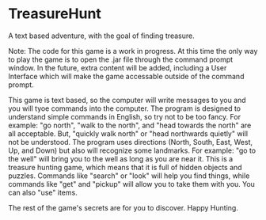 # TreasureHunt
A text based adventure, with the goal of finding treasure.

Note: The code for this game is a work in progress.
      At this time the only way to play the game is to open the .jar file through the command prompt window.
      In the future, extra content will be added, including a User Interface which will make the game accessable outside of the command prompt.
      
      
This game is text based, so the computer will write messages to you and you will tyoe commands into the computer.
The program is designed to understand simple commands in English, so try not to be too fancy.
    For example:  "go north", "walk to the north", and "head towards the north" are all acceptable.
                  But, "quickly walk north" or "head northwards quietly" will not be understood.
The program uses directions (North, South, East, West, Up, and  Down) but also will recognize some landmarks.
    For example: "go to the well" will bring you to the well as long as you are near it.
This is a treasure hunting game, which means that it is full of hidden objects and puzzles.
    Commands like "search" or "look" will help you find things, while commands like "get" and "pickup"
    will allow you to take them with you.  You can also "use" items.
    
The rest of the game's secrets are for you to discover.  Happy Hunting.
